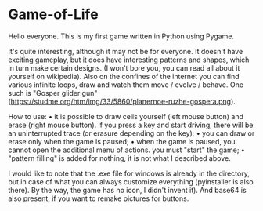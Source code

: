 # Game-of-Life

Hello everyone. This is my first game written in Python using Pygame.

It's quite interesting, although it may not be for everyone. It doesn't have exciting gameplay, but it does have interesting patterns and shapes, which in turn make certain designs. (I won't bore you, you can read all about it yourself on wikipedia). Also on the confines of the internet you can find various infinite loops, draw and watch them move / evolve / behave. One such is "Gosper glider gun" (https://studme.org/htm/img/33/5860/planernoe-ruzhe-gospera.png).

How to use:
• it is possible to draw cells yourself (left mouse button) and erase (right mouse button). if you press a key and start driving, there will be an uninterrupted trace (or erasure depending on the key);
• you can draw or erase only when the game is paused;
• when the game is paused, you cannot open the additional menu of actions. you must "start" the game;
• "pattern filling" is added for nothing, it is not what I described above.

I would like to note that the .exe file for windows is already in the directory, but in case of what you can always customize everything (pyinstaller is also there). By the way, the game has no icon, I didn't invent it). And base64 is also present, if you want to remake pictures for buttons.
